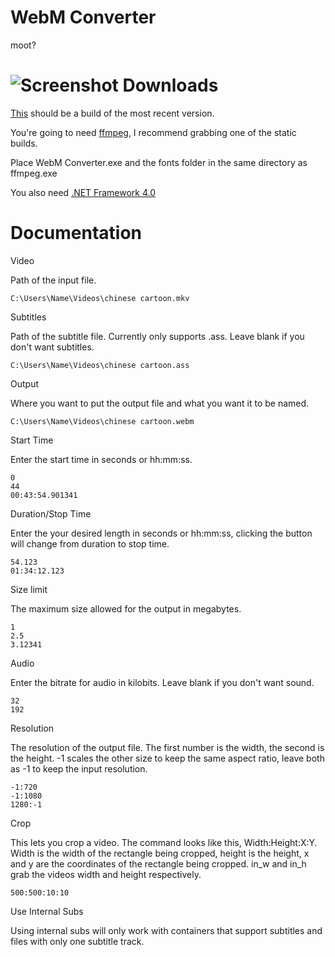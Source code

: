 WebM Converter
=========
moot?

![Screenshot](http://a.pomf.se/eaxxtd.png)
Downloads
=========
[This](http://a.pomf.se/xonznx.zip) should be a build of the most recent version.

You're going to need [ffmpeg](http://ffmpeg.zeranoe.com/builds/), I recommend grabbing one of the static builds.

Place WebM Converter.exe and the fonts folder in the same directory as ffmpeg.exe

You also need [.NET Framework 4.0](https://www.microsoft.com/en-us/download/details.aspx?id=17851)

Documentation
=========

Video

Path of the input file.

    C:\Users\Name\Videos\chinese cartoon.mkv

Subtitles

Path of the subtitle file. Currently only supports .ass. Leave blank if you don't want subtitles.

    C:\Users\Name\Videos\chinese cartoon.ass
    
Output

Where you want to put the output file and what you want it to be named.

    C:\Users\Name\Videos\chinese cartoon.webm

Start Time

Enter the start time in seconds or hh:mm:ss.

    0
    44
    00:43:54.901341

Duration/Stop Time

Enter the your desired length in seconds or hh:mm:ss, clicking the button will change from duration to stop time.

    54.123
    01:34:12.123

Size limit

The maximum size allowed for the output in megabytes.

    1
    2.5
    3.12341

Audio

Enter the bitrate for audio in kilobits. Leave blank if you don't want sound.

    32
    192

Resolution

The resolution of the output file. The first number is the width, the second is the height. -1 scales the other size to keep the same aspect ratio, leave both as -1 to keep the input resolution.

    -1:720
    -1:1080
    1280:-1

Crop

This lets you crop a video\. The command looks like this, Width:Height:X:Y. Width is the width of the rectangle being cropped, height is the height, x and y are the coordinates of the rectangle being cropped. in_w and in_h grab the videos width and height respectively.

    500:500:10:10

Use Internal Subs

Using internal subs will only work with containers that support subtitles and files with only one subtitle track.
